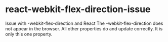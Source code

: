 # react-webkit-flex-direction-issue

Issue with -webkit-flex-direction and React
The -webkit-flex-direction does not appear in the browser.
All other properties do and update correctly.
It is only this one property.
